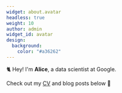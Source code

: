 ```yaml
---
widget: about.avatar
headless: true
weight: 10
author: admin
widget_id: avatar
design:
  background:
    color: "#a36262"
---
```


🐈 Hey! I'm **Alice**, a data scientist at Google.

Check out my [CV](/about/) and blog posts below 🌈
